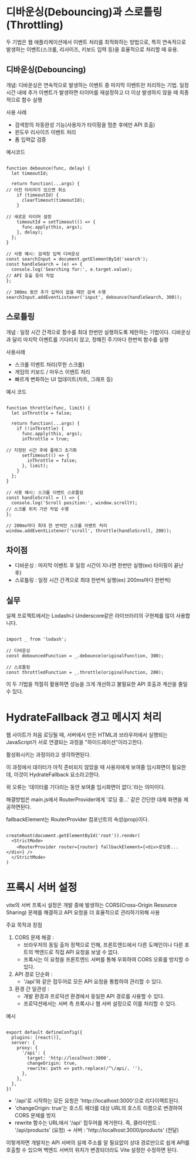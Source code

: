 # 디바운싱(Debouncing)과 스로틀링(Throttling)

두 기법은 웹 애플리케이션에서 이벤트 처리를 최적화하는 방법으로,
특히 연속적으로 발생하는 이벤트(스크롤, 리사이즈, 키보드 입력 등)을 효율적으로 처리할 때 유용.

## 디바운싱(Debouncing)

개념: 디바운싱은 연속적으로 발생하는 이벤트 중 마지막 이벤트만 처리하는 기법.
일정 시간 내에 추가 이벤트가 발생하면 타이머를 재설정하고 더 이상 발생하지 않을 때 최종적으로 함수 실행

사용 사례

- 검색창의 자동완성 기능(사용자가 타이핑을 멈춘 후에만 API 호출)
- 윈도우 리사이즈 이벤트 처리
- 폼 입력값 검증

예시코드

```

function debounce(func, delay) {
  let timeoutId;

  return function(...args) {
// 이전 타이머가 있으면 취소
    if (timeoutId) {
      clearTimeout(timeoutId);
    }

// 새로운 타이머 설정
    timeoutId = setTimeout(() => {
      func.apply(this, args);
    }, delay);
  };
}

// 사용 예시: 검색창 입력 디바운싱
const searchInput = document.getElementById('search');
const handleSearch = (e) => {
  console.log('Searching for:', e.target.value);
// API 호출 등의 작업
};

// 300ms 동안 추가 입력이 없을 때만 검색 수행
searchInput.addEventListener('input', debounce(handleSearch, 300));

```

## 스로틀링

개념 : 일정 시간 간격으로 함수를 최대 한번만 실행하도록 제한하는 기법이다.
디바운싱과 달리 마지막 이벤트를 기다리지 않고, 정해진 주기마다 한번씩 함수를 실행

사용사례

- 스크롤 이벤트 처리(무한 스크롤)
- 게임의 키보드 / 마우스 이벤트 처리
- 빠르게 변화하는 UI 업데이트(차트, 그래프 등)

예시 코드

```

function throttle(func, limit) {
  let inThrottle = false;

  return function(...args) {
    if (!inThrottle) {
      func.apply(this, args);
      inThrottle = true;

// 지정된 시간 후에 플래그 초기화
      setTimeout(() => {
        inThrottle = false;
      }, limit);
    }
  };
}

// 사용 예시: 스크롤 이벤트 스로틀링
const handleScroll = () => {
  console.log('Scroll position:', window.scrollY);
// 스크롤 위치 기반 작업 수행
};

// 200ms마다 최대 한 번씩만 스크롤 이벤트 처리
window.addEventListener('scroll', throttle(handleScroll, 200));

```

## 차이점

- 디바운싱 : 마지막 이벤트 후 일정 시간이 지나면 한번만 실행(ex) 타이핑이 끝난 후)
- 스로틀링 : 일정 시간 간격으로 최대 한번씩 실행(ex) 200ms마다 한번씩)

## 실무

실제 프로젝트에서는 Lodash나 Underscore같은 라이브러리의 구현체를 많이 사용합니다.

```

import _ from 'lodash';

// 디바운싱
const debouncedFunction = _.debounce(originalFunction, 300);

// 스로틀링
const throttledFunction = _.throttle(originalFunction, 200);

```

이 두 기법을 적절히 활용하면 성능을 크게 개선하고 불필요한 API 호출과 계산을 줄일 수 있다.

# HydrateFallback 경고 메시지 처리

웹 사이트가 처음 로딩될 때, 서버에서 만든 HTML과 브라우저에서 실행되는 JavaScript가 서로 연결되는 과정을 "하이드레이션"이라고한다.

활성화시키는 과정이라고 생각하면된다.

이 과정에서 데이터가 아직 준비되지 않았을 때 사용자에게 보여줄 임시화면이 필요한데, 이것이 HydrateFallback 요소라고한다.

위 오류는 '데이터를 기다리는 동안 보여줄 임시화면이 없다.'라는 의미이다.

해결방법은 main.js에서 RouterProvider에게 '로딩 중...' 같은 간단한 대체 화면을 제공하면된다.

fallbackElement는 RouterProvider 컴포넌트의 속성(prop)이다.

```

createRoot(document.getElementById('root')).render(
  <StrictMode>
    <RouterProvider router={router} fallbackElement={<div>로딩중...</div>} />
  </StrictMode>
)

```

# 프록시 서버 설정

vite의 서버 프록시 설정은 개발 중에 발생하는 CORS(Cross-Origin Resource Sharing) 문제를 해결하고 API 요청을 더 효율적으로 관리하기위해 사용

주요 목적과 장점

1. CORS 문제 해결 :
   - 브라우저의 동일 출처 정책으로 인해, 프론트엔드에서 다른 도메인이나 다른 포트의 백엔드로 직접 API 요청을 보낼 수 없다.
   - 프록시는 이 요청을 프론트엔드 서버를 통해 우회하여 CORS 오류를 방지할 수 있다.
2. API 경로 단순화 :
   - '/api'와 같은 접두어로 모든 API 요청을 통합하여 관리할 수 있다.
3. 환경 간 일관성 :
   - 개발 환경과 프로덕션 환경에서 동일한 API 경로를 사용할 수 있다.
   - 프로덕션에서는 서버 측 프록시나 웹 서버 설정으로 이를 처리할 수 있다.

예시

```

export default defineConfig({
  plugins: [react()],
  server: {
    proxy: {
      '/api': {
        target: 'http://localhost:3000',
        changeOrigin: true,
        rewrite: path => path.replace(/^\/api/, ''),
      },
    },
  },
})

```

- '/api'로 시작하는 모든 요청은 'http://localhost:3000'으로 리다이렉트된다.
- 'changeOrigin: true'는 호스트 헤더를 대상 URL의 호스트 이름으로 변경하여 CORS 문제를 방지
- rewrite 함수는 URL에서 '/api' 접두어를 제거한다.
  즉, 클라이언트 : '/api/products' (요청) -> 서버 : 'http://localhost:3000/products' (전달)

이렇게하면 개발자는 API 서버의 실제 주소를 알 필요없이 상대 경로만으로 쉽게 API를 호출할 수 있으며
백엔드 서버의 위치가 변경되더라도 Vite 설정만 수정하면 된다.
